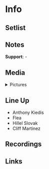 # Info

## Setlist

## Notes

**Support**: -

## Media 

<details>
  <summary>Pictures</summary>
  <img alt="Ticket" title="Ticket" src="19851114t.jpg" height="200" />  
  <img alt="Flyer" title="Flyer" src="19851114f.jpg" height="200" />  
  <img alt="Clipping" title="Clipping" src="19851114a.jpg" height="200" />  
</details>

## Line Up

* Anthony Kiedis
* Flea
* Hillel Slovak
* Cliff Martinez

## Recordings

## Links